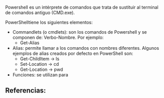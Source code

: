 Powershell es un intérprete de comandos que trata de sustituir al terminal de comandos antiguo (CMD.exe).

PowerShelltiene los siguientes elementos:
- Commandlets (o cmdlets): son los comandos de Powershell y se componen de: Verbo-Nombre. Por ejemplo:
  - Get-Alias 
- Alias: permite llamar a los comandos con nombres diferentes. Algunos ejemplos de alias creados por defecto en PowerShell son: 
  - Get-ChildItem -> ls
  - Set-Location -> cd
  - Get-Location -> pwd
- Funciones: se utilizan para 



Referencias:
- 

